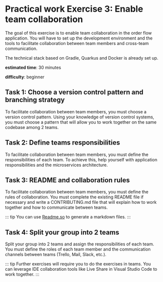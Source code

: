 # Practical work Exercise 3: Enable team collaboration

The goal of this exercise is to enable team collaboration in the order flow application. You will have to set up the development environment and the tools to facilitate collaboration between team members and cross-team communication.

The technical stack based on Gradle, Quarkus and Docker is already set up.

**estimated time**: 30 minutes

**difficulty**: beginner

## Task 1: Choose a version control pattern and branching strategy

To facilitate collaboration between team members, you must choose a version control pattern. Using your knowledge of version control systems, you must choose a pattern that will allow you to work together on the same codebase among 2 teams.

## Task 2: Define teams responsibilities

To facilitate collaboration between team members, you must define the responsibilities of each team. To achieve this, help yourself with application responsibilities and the microservices architecture.

## Task 3: README and collaboration rules

To facilitate collaboration between team members, you must define the rules of collaboration. You must complete the existing README file if necessary and write a CONTRIBUTING.md file that will explain how to work together and how to communicate between teams.

::: tip
You can use [Readme.so](https://readme.so/) to generate a markdown files.
:::

## Task 4: Split your group into 2 teams

Split your group into 2 teams and assign the responsibilities of each team. You must define the roles of each team member and the communication channels between teams (Trello, Mail, Slack, etc.).

::: tip
Further exercises will require you to do the exercises in teams.
You can leverage IDE collaboration tools like Live Share in Visual Studio Code to work together.
:::

